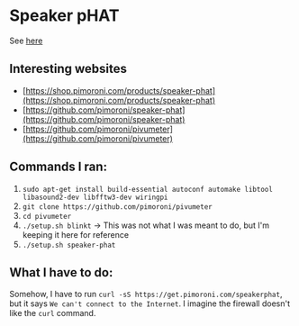 # Speaker pHAT

See [here](https://shop.pimoroni.com/products/speaker-phat)

## Interesting websites

  * [https://shop.pimoroni.com/products/speaker-phat](https://shop.pimoroni.com/products/speaker-phat)
  * [https://github.com/pimoroni/speaker-phat](https://github.com/pimoroni/speaker-phat)
  * [https://github.com/pimoroni/pivumeter](https://github.com/pimoroni/pivumeter)

## Commands I ran:
  1. `sudo apt-get install build-essential autoconf automake libtool libasound2-dev libfftw3-dev wiringpi`
  2. `git clone https://github.com/pimoroni/pivumeter`
  3. `cd pivumeter`
  4. `./setup.sh blinkt` -> This was not what I was meant to do, but I'm keeping it here for reference
  5. `./setup.sh speaker-phat`
 
## What I have to do:
  Somehow, I have to run `curl -sS https://get.pimoroni.com/speakerphat`, but it says `We can't connect to the Internet`. I imagine the firewall doesn't like the `curl` command.
